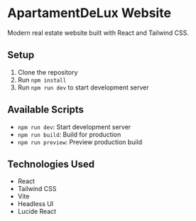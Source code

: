 # ApartamentDeLux Website

Modern real estate website built with React and Tailwind CSS.

## Setup

1. Clone the repository
2. Run `npm install`
3. Run `npm run dev` to start development server

## Available Scripts

- `npm run dev`: Start development server
- `npm run build`: Build for production
- `npm run preview`: Preview production build

## Technologies Used

- React
- Tailwind CSS
- Vite
- Headless UI
- Lucide React
